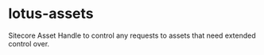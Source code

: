 # lotus-assets
Sitecore Asset Handle to control any requests to assets that need extended control over.

